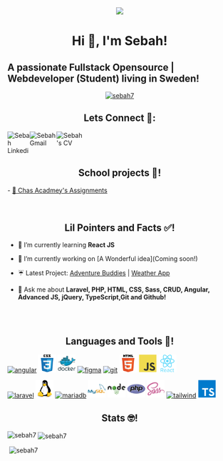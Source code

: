 <div id="header" align="center">
<img src="https://media1.giphy.com/media/v1.Y2lkPTc5MGI3NjExeno0bm16Z3Uyb2VvNDF2NXFkcXJsMjg2a3Vsb3Rta2huaHZ6cmduZSZlcD12MV9pbnRlcm5hbF9naWZfYnlfaWQmY3Q9Zw/HzPtbOKyBoBFsK4hyc/giphy.gif" width="200"/>

<h1 align="center">Hi 👋, I'm Sebah!</h1>
<h2 align="left">A passionate Fullstack Opensource | Webdeveloper (Student) living in Sweden!</h2>

<p align="center"><a href="https://github.com/ryo-ma/github-profile-trophy"><img src="https://github-profile-trophy.vercel.app/?username=sebah7&theme=onedark" alt="sebah7"/></a></p>

<h2 align="center">Lets Connect 🤝:</h2>
<p align="left">
<a href="https://linkedin.com/in/sebah-ismail-abubeker-361633bb/" target="blank">
<img align="left" src="https://github.com/Sebah7/Sebah7/assets/125797927/5cfafb51-51ff-4f4c-9e21-3b0e4b7298b1" alt="Sebah Linkedin" height="50" width="50" /></a>
<a href="mailto:sebahisamil21@gmail.com" target="blank">
<img align="left" src="https://github.com/Sebah7/Sebah7/assets/125797927/8ad5a87c-6f64-4875-875f-53f919a05b41" alt="Sebah Gmail" height="60" width="60"/></a>
<a href="./eng-resume.md">
<img align="left" width="60" height="60" src="https://img.icons8.com/fluency/48/resume.png" alt="Sebah's CV"/></a>
</p>
</div>

<br><br><br>

  <h2 align="center"> School projects 🔗! </h2>
 - <a align="left" href="https://github.com/stars/Sebah7/lists/school-assignments">🎒 Chas Acadmey's Assignments</a>
   <br>
<!-- - <a align="left" href="https://github.com/stars/Sebah7/lists/code-alongs-mini-projects">💻 Code Alongs - Mini Projects</a>
 -->
<br><br>
  <h2 align="center"> Lil Pointers and Facts ✅! </h2>

- 🌱 I’m currently learning **React JS**

- 🔭 I’m currently working on [A Wonderful idea](Coming soon!)

- ☔ Latest Project: [Adventure Buddies](https://adventurebuddies.netlify.app/) | [Weather App](https://papaya-llama-1b694e.netlify.app/)

- 💬 Ask me about **Laravel, PHP, HTML, CSS, Sass, CRUD, Angular, Advanced JS, jQuery, TypeScript,Git and Github!**

<br><br>

<h2 align="center">Languages and Tools 🌠!</h2>
<p align="left"> 
<a href="https://angular.io" target="_blank" rel="noreferrer"><img src="https://angular.io/assets/images/logos/angular/angular.svg" alt="angular" width="40" height="40"/></a>
<a href="https://www.w3schools.com/css/" target="_blank" rel="noreferrer"><img src="https://raw.githubusercontent.com/devicons/devicon/master/icons/css3/css3-original-wordmark.svg" alt="css3" width="40" height="40"/></a> 
<a href="https://www.docker.com/" target="_blank" rel="noreferrer"><img src="https://raw.githubusercontent.com/devicons/devicon/master/icons/docker/docker-original-wordmark.svg" alt="docker" width="40" height="40"/></a> 
<a href="https://www.figma.com/" target="_blank" rel="noreferrer"><img src="https://www.vectorlogo.zone/logos/figma/figma-icon.svg" alt="figma" width="40" height="40"/></a> 
<a href="https://git-scm.com/" target="_blank" rel="noreferrer"><img src="https://www.vectorlogo.zone/logos/git-scm/git-scm-icon.svg" alt="git" width="40" height="40"/></a> 
<a href="https://www.w3.org/html/" target="_blank" rel="noreferrer"><img src="https://raw.githubusercontent.com/devicons/devicon/master/icons/html5/html5-original-wordmark.svg" alt="html5" width="40" height="40"/></a> 
<a href="https://developer.mozilla.org/en-US/docs/Web/JavaScript" target="_blank" rel="noreferrer"><img src="https://raw.githubusercontent.com/devicons/devicon/master/icons/javascript/javascript-original.svg" alt="javascript" width="40" height="40"/></a> 
<a href="https://reactjs.org/" target="_blank" rel="noreferrer"> <img src="https://raw.githubusercontent.com/devicons/devicon/master/icons/react/react-original-wordmark.svg" alt="react" width="40" height="40"/> </a>
</p>
<p align="left">
<a href="https://laravel.com/" target="_blank" rel="noreferrer"><img src="https://www.vectorlogo.zone/logos/laravel/laravel-icon.svg" alt="laravel" width="40" height="40"/></a> 
<a href="https://www.linux.org/" target="_blank" rel="noreferrer"><img src="https://raw.githubusercontent.com/devicons/devicon/master/icons/linux/linux-original.svg" alt="linux" width="40" height="40"/></a> 
<a href="https://mariadb.org/" target="_blank" rel="noreferrer"><img src="https://www.vectorlogo.zone/logos/mariadb/mariadb-icon.svg" alt="mariadb" width="40" height="40"/></a> 
<a href="https://www.mysql.com/" target="_blank" rel="noreferrer"><img src="https://raw.githubusercontent.com/devicons/devicon/master/icons/mysql/mysql-original-wordmark.svg" alt="mysql" width="40" height="40"/></a> 
<a href="https://nodejs.org" target="_blank" rel="noreferrer"><img src="https://raw.githubusercontent.com/devicons/devicon/master/icons/nodejs/nodejs-original-wordmark.svg" alt="nodejs" width="40" height="40"/></a> 
<a href="https://www.php.net" target="_blank" rel="noreferrer"><img src="https://raw.githubusercontent.com/devicons/devicon/master/icons/php/php-original.svg" alt="php" width="40" height="40"/></a> 
<a href="https://sass-lang.com" target="_blank" rel="noreferrer"><img src="https://raw.githubusercontent.com/devicons/devicon/master/icons/sass/sass-original.svg" alt="sass" width="40" height="40"/></a> 
<a href="https://tailwindcss.com/" target="_blank" rel="noreferrer"><img src="https://www.vectorlogo.zone/logos/tailwindcss/tailwindcss-icon.svg" alt="tailwind" width="40" height="40"/></a> 
<a href="https://www.typescriptlang.org/" target="_blank" rel="noreferrer"><img src="https://raw.githubusercontent.com/devicons/devicon/master/icons/typescript/typescript-original.svg" alt="typescript" width="40" height="40"/></a>
</p>

<h2 align="center">Stats 🤓!</h2>

<p><img align="left" src="https://github-readme-stats.vercel.app/api/top-langs?username=sebah7&show_icons=true&locale=en&theme=github_dark" alt="sebah7" /></p>
<p>&nbsp;<img align="center" src="https://github-readme-streak-stats.herokuapp.com/?user=sebah7&show_icons=true&locale=en&theme=github_dark" alt="sebah7" /></p>
<p>&nbsp;<img align="center" src="https://github-readme-stats.vercel.app/api?username=sebah7&show_icons=true&locale=en&theme=github_dark" alt="sebah7" /></p>
